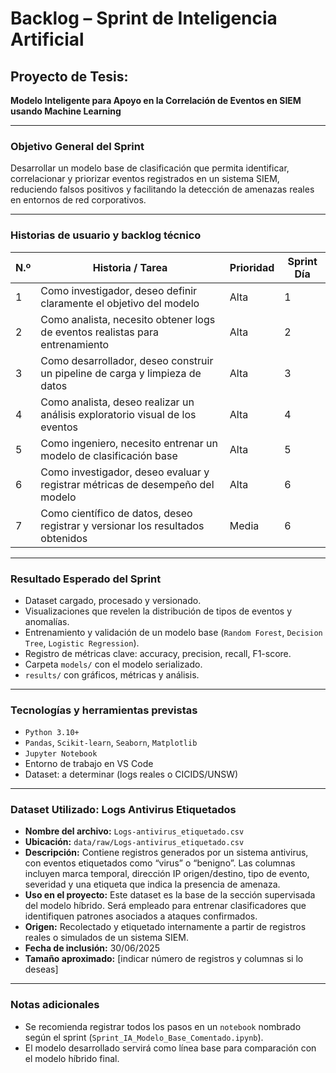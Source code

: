 # Backlog – Sprint de Inteligencia Artificial
## Proyecto de Tesis:
**Modelo Inteligente para Apoyo en la Correlación de Eventos en SIEM usando Machine Learning**

---

### Objetivo General del Sprint
Desarrollar un modelo base de clasificación que permita identificar, correlacionar y priorizar eventos registrados en un sistema SIEM, reduciendo falsos positivos y facilitando la detección de amenazas reales en entornos de red corporativos.

---

### Historias de usuario y backlog técnico

| N.º | Historia / Tarea                                                                 | Prioridad | Sprint Día |
|-----|-----------------------------------------------------------------------------------|-----------|------------|
| 1   | Como investigador, deseo definir claramente el objetivo del modelo               | Alta      | 1          |
| 2   | Como analista, necesito obtener logs de eventos realistas para entrenamiento     | Alta      | 2          |
| 3   | Como desarrollador, deseo construir un pipeline de carga y limpieza de datos     | Alta      | 3          |
| 4   | Como analista, deseo realizar un análisis exploratorio visual de los eventos     | Alta      | 4          |
| 5   | Como ingeniero, necesito entrenar un modelo de clasificación base                | Alta      | 5          |
| 6   | Como investigador, deseo evaluar y registrar métricas de desempeño del modelo    | Alta      | 6          |
| 7   | Como científico de datos, deseo registrar y versionar los resultados obtenidos   | Media     | 6          |

---

### Resultado Esperado del Sprint 

- Dataset cargado, procesado y versionado.
- Visualizaciones que revelen la distribución de tipos de eventos y anomalías.
- Entrenamiento y validación de un modelo base (`Random Forest`, `Decision Tree`, `Logistic Regression`).
- Registro de métricas clave: accuracy, precision, recall, F1-score.
- Carpeta `models/` con el modelo serializado.
- `results/` con gráficos, métricas y análisis.

---

### Tecnologías y herramientas previstas

- `Python 3.10+`
- `Pandas`, `Scikit-learn`, `Seaborn`, `Matplotlib`
- `Jupyter Notebook`
- Entorno de trabajo en VS Code
- Dataset: a determinar (logs reales o CICIDS/UNSW)

---

### Dataset Utilizado: Logs Antivirus Etiquetados

- **Nombre del archivo:** `Logs-antivirus_etiquetado.csv`  
- **Ubicación:** `data/raw/Logs-antivirus_etiquetado.csv`  
- **Descripción:** Contiene registros generados por un sistema antivirus, con eventos etiquetados como “virus” o “benigno”. Las columnas incluyen marca temporal, dirección IP origen/destino, tipo de evento, severidad y una etiqueta que indica la presencia de amenaza.  
- **Uso en el proyecto:** Este dataset es la base de la sección supervisada del modelo híbrido. Será empleado para entrenar clasificadores que identifiquen patrones asociados a ataques confirmados.  
- **Origen:** Recolectado y etiquetado internamente a partir de registros reales o simulados de un sistema SIEM.  
- **Fecha de inclusión:** 30/06/2025  
- **Tamaño aproximado:** [indicar número de registros y columnas si lo deseas]

---

### Notas adicionales

- Se recomienda registrar todos los pasos en un `notebook` nombrado según el sprint (`Sprint_IA_Modelo_Base_Comentado.ipynb`).
- El modelo desarrollado servirá como línea base para comparación con el modelo híbrido final.
